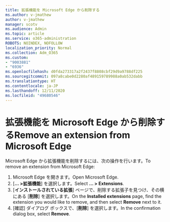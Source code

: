 ```yaml
---
title: 拡張機能を Microsoft Edge から削除する
ms.author: v-jmathew
author: v-jmathew
manager: scotv
ms.audience: Admin
ms.topic: article
ms.service: o365-administration
ROBOTS: NOINDEX, NOFOLLOW
localization_priority: Normal
ms.collection: Adm_O365
ms.custom:
- "9003881"
- "6936"
ms.openlocfilehash: d0fda273317a2f2437f8808cbf29d9a9788df225
ms.sourcegitcommit: 097a8cabe0d2280af489159789988a0ab532dabb
ms.translationtype: HT
ms.contentlocale: ja-JP
ms.lasthandoff: 12/11/2020
ms.locfileid: "49680546"
---
```

# <a name="remove-an-extension-from-microsoft-edge"></a><span data-ttu-id="800b5-102">拡張機能を Microsoft Edge から削除する</span><span class="sxs-lookup"><span data-stu-id="800b5-102">Remove an extension from Microsoft Edge</span></span>

<span data-ttu-id="800b5-103">Microsoft Edge から拡張機能を削除するには、次の操作を行います。</span><span class="sxs-lookup"><span data-stu-id="800b5-103">To remove an extension from Microsoft Edge:</span></span>

1. <span data-ttu-id="800b5-104">Microsoft Edge を開きます。</span><span class="sxs-lookup"><span data-stu-id="800b5-104">Open Microsoft Edge.</span></span>
2. <span data-ttu-id="800b5-105">[**... >拡張機能**] を選択します。</span><span class="sxs-lookup"><span data-stu-id="800b5-105">Select **... > Extensions**.</span></span>
3. <span data-ttu-id="800b5-106">[**インストールされている拡張**] ページで、削除する拡張子を見つけ、その横にある [**削除**] を選択します。</span><span class="sxs-lookup"><span data-stu-id="800b5-106">On the **Installed extensions** page, find the extension you would like to remove, and then select **Remove** next to it.</span></span>
4. <span data-ttu-id="800b5-107">[確認] ダイアログ ボックスで、[**削除**] を選択します。</span><span class="sxs-lookup"><span data-stu-id="800b5-107">In the confirmation dialog box, select **Remove**.</span></span>

